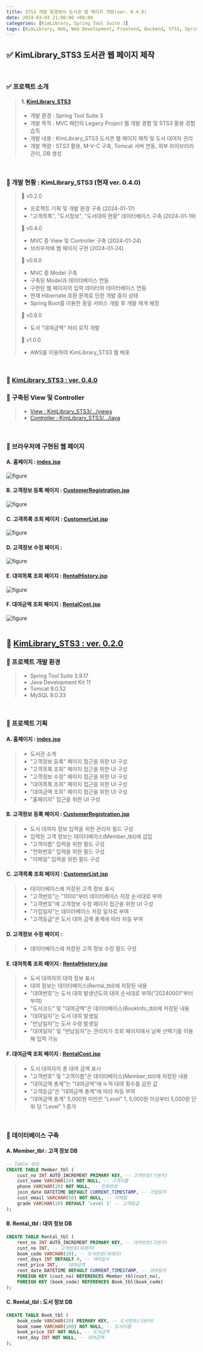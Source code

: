 ```yaml
---
title: STS3 개발 환경에서 도서관 웹 페이지 개발(ver. 0.4.0)
date: 2024-03-03 21:00:00 +09:00
categories: [KimLibrary, Spring Tool Suite 3]
tags: [KimLibrary, Web, Web Development, Frontend, Backend, STS3, Spring Tool Suite 3]
---
```


<!-- 2024-02-22 글 작성 시작; 2024-02-28 페이지 호출 완료 -->
## ✅ KimLibrary_STS3 도서관 웹 페이지 제작

<br>

### ✅ 프로젝트 소개
> #### 1. <a href="https://github.com/Kim-src/KimLibrary_STS3">KimLibrary_STS3</a>
> - 개발 환경 : Spring Tool Suite 3
> - 개발 목적 : MVC 패턴의 Legacy Project 웹 개발 경험 및 STS3 활용 경험 습득
> - 개발 내용 : KimLibrary_STS3 도서관 웹 페이지 제작 및 도서 대여자 관리
> - 개발 역량 : STS3 활용, M-V-C 구축, Tomcat 서버 연동, 외부 라이브러리 관리, DB 생성

<br>

### 🚀 개발 현황 : KimLibrary_STS3 (현재 ver. 0.4.0)
> 🎯 v0.2.0  
> - 프로젝트 기획 및 개발 환경 구축 (2024-01-17)  
> - "고객목록", "도서정보", "도서대여 현황" 데이터베이스 구축 (2024-01-19)  
>  
> 🎯 v0.4.0  
> - MVC 중 View 및 Controller 구축 (2024-01-24)  
> - 브라우저에 웹 페이지 구현 (2024-01-24)  
>  
> 🎯 v0.6.0  
> - MVC 중 Model 구축  
> - 구축된 Model과 데이터베이스 연동  
> - 구현된 웹 페이지의 입력 데이터와 데이터베이스 연동  
> - 현재 Hibernate 호환 문제로 인한 개발 중지 상태
> - Spring Boot를 이용한 동일 서비스 개발 후 개발 재개 예정
>  
> 🎯 v0.8.0  
> - 도서 "대여금액" 처리 로직 개발  
>  
> 🎯 v1.0.0  
> - AWS를 이용하여 KimLibrary_STS3 웹 배포  

<br>

### 🔔 <a href="https://github.com/Kim-src/KimLibrary_STS3/tree/main/v0.4.0">KimLibrary_STS3 : ver. 0.4.0</a>
### 📌 구축된 View 및 Controller
> - <a href="https://github.com/Kim-src/KimLibrary_STS3/tree/main/v0.4.0/src/main/webapp/WEB-INF/views">View : KimLibrary_STS3/.../views</a>
> - <a href="https://github.com/Kim-src/KimLibrary_STS3/tree/main/v0.4.0/src/main/java">Controller : KimLibrary_STS3/.../java</a>

<br>

### 📌 브라우저에 구현된 웹 페이지
#### A. 홈페이지 : <a href="https://github.com/Kim-src/KimLibrary_STS3/blob/main/v0.4.0/src/main/webapp/WEB-INF/views/index.jsp">index.jsp</a>
<img src="https://github.com/Kim-src/Images/assets/150884526/50e489f9-aa51-44b6-9369-f3a826894c86" class="img" alt="figure">

#### B. 고객정보 등록 페이지 : <a href="https://github.com/Kim-src/KimLibrary_STS3/blob/main/v0.4.0/src/main/webapp/WEB-INF/views/CustomerRegistration.jsp">CustomerRegistration.jsp</a>
<img src="https://github.com/Kim-src/Images/assets/150884526/bb5cd558-0560-4b79-ba82-a9065775fb20" class="img" alt="figure">

#### C. 고객목록 조회 페이지 : <a href="https://github.com/Kim-src/KimLibrary_STS3/blob/main/v0.4.0/src/main/webapp/WEB-INF/views/CustomerList.jsp">CustomerList.jsp</a>
<img src="https://github.com/Kim-src/Images/assets/150884526/469a39d7-ae4d-463a-9086-a7e9eb7fa4fd" class="img" alt="figure">

#### D. 고객정보 수정 페이지 : <a href="https://github.com/Kim-src/KimLibrary_STS3/blob/main/v0.4.0/src/main/webapp/WEB-INF/views/CustomerInfoEdit.jsp"></a>
<img src="https://github.com/Kim-src/Images/assets/150884526/14ef87e0-16c4-4118-8434-008baea1af94" class="img" alt="figure">

#### E. 대여목록 조회 페이지 : <a href="https://github.com/Kim-src/KimLibrary_STS3/blob/main/v0.4.0/src/main/webapp/WEB-INF/views/RentalHistory.jsp">RentalHistory.jsp</a>
<img src="https://github.com/Kim-src/Images/assets/150884526/cfbd68b7-84e6-42b2-a60d-f6c821eaf2b6" class="img" alt="figure">

#### F. 대여금액 조회 페이지 : <a href="https://github.com/Kim-src/KimLibrary_STS3/blob/main/v0.4.0/src/main/webapp/WEB-INF/views/RentalCost.jsp">RentalCost.jsp</a>
<img src="https://github.com/Kim-src/Images/assets/150884526/8bde634f-8bcf-4cf1-abb3-101b27be4658" class="img" alt="figure">

<br>
<br>

## 🔔 <a href="https://github.com/Kim-src/KimLibrary_STS3/tree/main/v0.2.0">KimLibrary_STS3 : ver. 0.2.0</a>
### 📌 프로젝트 개발 환경
> - Spring Tool Suite 3.9.17
> - Java Development Kit 11
> - Tomcat 9.0.52
> - MySQL 8.0.33

<br>

### 📌 프로젝트 기획
#### A. 홈페이지 : <a href="https://github.com/Kim-src/KimLibrary_STS3/blob/main/v0.4.0/src/main/webapp/WEB-INF/views/index.jsp">index.jsp</a>
> - 도서관 소개
> - "고객정보 등록" 페이지 접근을 위한 UI 구성
> - "고객목록 조회" 페이지 접근을 위한 UI 구성
> - "고객정보 수정" 페이지 접근을 위한 UI 구성
> - "대여목록 조회" 페이지 접근을 위한 UI 구성
> - "대여금액 조회" 페이지 접근을 위한 UI 구성
> - "홈페이지" 접근을 위한 UI 구성

#### B. 고객정보 등록 페이지 : <a href="https://github.com/Kim-src/KimLibrary_STS3/blob/main/v0.4.0/src/main/webapp/WEB-INF/views/CustomerRegistration.jsp">CustomerRegistration.jsp</a>
> - 도서 대여자 정보 입력을 위한 관리자 필드 구성
> - 입력된 고객 정보는 데이터베이스(Member_tbl)에 삽입
> - "고객이름" 입력을 위한 필드 구성
> - "전화번호" 입력을 위한 필드 구성
> - "이메일" 입력을 위한 필드 구성

#### C. 고객목록 조회 페이지 : <a href="https://github.com/Kim-src/KimLibrary_STS3/blob/main/v0.4.0/src/main/webapp/WEB-INF/views/CustomerList.jsp">CustomerList.jsp</a>
> - 데이터베이스에 저장된 고객 정보 표시
> - "고객번호"는 "1000"부터 데이터베이스 저장 순서대로 부여
> - "고객번호"에 고객정보 수정 페이지 접근을 위한 UI 구성
> - "가입일자"는 데이터베이스 저장 일자로 부여
> - "고객등급"은 도서 대여 금액 총계에 따라 차등 부여

#### D. 고객정보 수정 페이지 : <a href="https://github.com/Kim-src/KimLibrary_STS3/blob/main/v0.4.0/src/main/webapp/WEB-INF/views/CustomerInfoEdit.jsp"></a>
> - 데이터베이스에 저장된 고객 정보 수정 필드 구성

#### E. 대여목록 조회 페이지 : <a href="https://github.com/Kim-src/KimLibrary_STS3/blob/main/v0.4.0/src/main/webapp/WEB-INF/views/RentalHistory.jsp">RentalHistory.jsp</a>
> - 도서 대여자의 대여 정보 표시
> - 대여 정보는 데이터베이스(Rental_tbl)에 저장된 내용
> - "대여번호"는 도서 대여 발생년도의 대여 순서대로 부여("20240001"부터 부여)
> - "도서코드" 및 "대여금액"은 데이터베이스(BookInfo_tbl)에 저장된 내용
> - "대여일자"는 도서 대여 발생일
> - "반납일자"는 도서 수령 발생일
> - "대여일자" 및 "반납일자"는 관리자가 조회 페이지에서 날짜 선택기를 이용해 입력 가능

#### F. 대여금액 조회 페이지 : <a href="https://github.com/Kim-src/KimLibrary_STS3/blob/main/v0.4.0/src/main/webapp/WEB-INF/views/RentalCost.jsp">RentalCost.jsp</a>
> - 도서 대여자의 총 대여 금액 표시
> - "고객번호" 및 "고객이름"은 데이터베이스(Member_tbl)에 저장된 내용
> - "대여금액 총계"는 "대여금액"에 누적 대여 횟수를 곱한 값
> - "고객등급"은 "대여금액 총계"에 따라 차등 부여
> - "대여금액 총계" 5,000원 미만은 "Level" 1, 5,000원 이상부터 5,000원 단위 당 "Level" 1 증가

<br>

### 📌 데이터베이스 구축
#### A. Member_tbl : 고객 정보 DB
``` sql
-- Table 생성
CREATE TABLE Member_tbl (
    cust_no INT AUTO_INCREMENT PRIMARY KEY, -- 고객번호(기본키)
    cust_name VARCHAR(20) NOT NULL, -- 고객이름
    phone VARCHAR(20) NOT NULL, -- 전화번호
    join_date DATETIME DEFAULT CURRENT_TIMESTAMP, -- 가입일자
    cust_email VARCHAR(50) NOT NULL, -- 이메일
    grade VARCHAR(20) DEFAULT 'Level 1' -- 고객등급
);
```

#### B. Rental_tbl : 대여 정보 DB
``` sql
CREATE TABLE Rental_tbl (
    rent_no INT AUTO_INCREMENT PRIMARY KEY, -- 대여번호(기본키)
    cust_no INT, -- 고객번호(외래키)
    book_code VARCHAR(20), -- 도서번호(외래키)
    rent_days INT DEFAULT 0, -- 대여일수
    rent_price INT, -- 대여금액
    rent_date DATETIME DEFAULT CURRENT_TIMESTAMP, -- 대여일자
    FOREIGN KEY (cust_no) REFERENCES Member_tbl(cust_no),
    FOREIGN KEY (book_code) REFERENCES Book_tbl(book_code)
);
```

#### C. Rental_tbl : 도서 정보 DB
``` sql
CREATE TABLE Book_tbl (
    book_code VARCHAR(20) PRIMARY KEY, -- 도서번호(기본키)
    book_name VARCHAR(100) NOT NULL, -- 도서이름
    book_price INT NOT NULL, -- 도서금액
    rent_day INT NOT NULL, -- 대여금액
);
```

<br>
<br>
<br>
